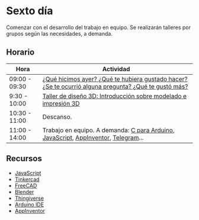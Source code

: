# Sexto día

Comenzar con el desarrollo del trabajo en equipo. Se realizarán talleres por grupos según las necesidades, a demanda. 

## Horario

| Hora          | Actividad                                                                |
| ------------- | -------------------------------------------------------------------------|
| 09:00 - 09:30 | [¿Qué hicimos ayer? ¿Qué te hubiera gustado hacer? ¿Se te ocurrió alguna pregunta? ¿Qué te gustó más?](../fichas/dia-2/repaso.md) | 
| 9:30 - 10:00 | [Taller de diseño 3D: Introducción sobre modelado e impresión 3D](../fichas/dia-6/diseno3D.md) |
| 10:30 - 11:00 | Descanso. |
| 11:00 - 14:00 | Trabajo en equipo. A demanda: [C para Arduino](../fichas/dia-6/c_arduino.md), [JavaScript](../fichas/dia-6/JavaScript.md), [AppInventor](../fichas/dia-6/appinventor.md), [Telegram](../fichas/dia-6/telegram_bots.md)...|


## Recursos

- [JavaScript](../fichas/dia-6/JavaScript.md)
- [Tinkercad](https://www.tinkercad.com)
- [FreeCAD](https://www.freecadweb.org)
- [Blender](https://www.blender.org)
- [Thingiverse](https://www.thingiverse.com)
- [Arduino IDE](https://www.arduino.cc)
- [AppInventor](http://appinventor.mit.edu/explore/)
